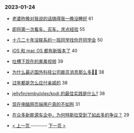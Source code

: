 ### 2023-01-24 
- [老婆昨晚对我说的话搞得我一晚没睡好](https://www.v2ex.com/t/910406) 61
- [即将第一次看车、买车，求点经验](https://www.v2ex.com/t/910425) 55
- [十几二十年没联系的一班同学找你开同学会](https://www.v2ex.com/t/910411) 50
- [iOS 和 mac OS 都有新版本了](https://www.v2ex.com/t/910409) 40
- [吐槽下现在的羞羞视频](https://www.v2ex.com/t/910418) 39
- [为什么最近国外科技公司裁员消息那么多😶‍🌫️](https://www.v2ex.com/t/910414) 38
- [过年都是怎么应付亲戚的](https://www.v2ex.com/t/910415) 38
- [jellyfin/emby/plex/kodi 的最佳实践是什么?](https://www.v2ex.com/t/910440) 38
- [现在电脑网页端用户真的不如狗](https://www.v2ex.com/t/910379) 31
- [在众多新能源车企中，为何特斯拉受到了如此多的争议？](https://www.v2ex.com/t/910443) 29 

- [ < 上一页 ](https://github.com/able8/v2ex-hot-record/blob/master/2023-01-23.md) -------- [ 下一页 > ](https://github.com/able8/v2ex-hot-record/blob/master/2023-01-25.md)